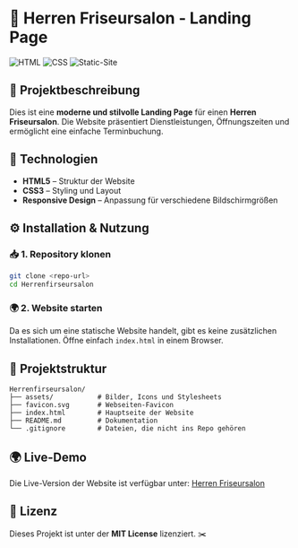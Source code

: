 # 💈 Herren Friseursalon - Landing Page

![HTML](https://img.shields.io/badge/HTML-5-orange?style=for-the-badge) ![CSS](https://img.shields.io/badge/CSS-3-blue?style=for-the-badge) ![Static-Site](https://img.shields.io/badge/Static%20Website-Fast-brightgreen?style=for-the-badge)

## 📝 Projektbeschreibung
Dies ist eine **moderne und stilvolle Landing Page** für einen **Herren Friseursalon**. Die Website präsentiert Dienstleistungen, Öffnungszeiten und ermöglicht eine einfache Terminbuchung.

## 🚀 Technologien
- **HTML5** – Struktur der Website
- **CSS3** – Styling und Layout
- **Responsive Design** – Anpassung für verschiedene Bildschirmgrößen

## ⚙️ Installation & Nutzung
### 📥 1. Repository klonen
```bash
git clone <repo-url>
cd Herrenfirseursalon
```

### 🌍 2. Website starten
Da es sich um eine statische Website handelt, gibt es keine zusätzlichen Installationen. Öffne einfach `index.html` in einem Browser.

## 📁 Projektstruktur
```
Herrenfirseursalon/
├── assets/           # Bilder, Icons und Stylesheets
├── favicon.svg       # Webseiten-Favicon
├── index.html        # Hauptseite der Website
├── README.md         # Dokumentation
└── .gitignore        # Dateien, die nicht ins Repo gehören
```

## 🌍 Live-Demo
Die Live-Version der Website ist verfügbar unter: [Herren Friseursalon](https://herrenfirseursalon.onrender.com/)

## 📜 Lizenz
Dieses Projekt ist unter der **MIT License** lizenziert. ✂️
